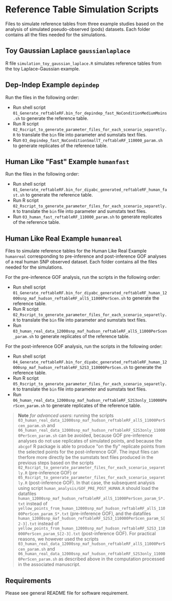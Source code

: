 # Reference Table Simulation Scripts

Files to simulate reference tables from three example studies based on the analysis of simulated pseudo-observed (pods) datasets.
Each folder contains all the files needed for the simulations.

## Toy Gaussian Laplace `gaussianlaplace`

R file `simulation_toy_gaussian_laplace.R`
simulates reference tables from the toy Laplace-Gaussian example.

## Dep-Indep Example `depindep`

Run the files in the following order:
  * Run shell script `01_Generate_reftableRF.bin_for_depindep_fast_NoConditionMediumMoins.sh` 
  to generate the reference table.
  * Run R script `02_Rscript_to_generate_parameter_files_for_each_scenario_separetly.R`
  to translate the `bin` file into parameter and sumstats text files.
  * Run `03_depindep_fast_NoConditionSmallT_reftableRF_110000_param.sh` 
  to generate replicates of the reference table.
  
## Human Like "Fast" Example `humanfast`

Run the files in the following order:
  * Run shell script `01_Generate_reftableRF.bin_for_diyabc_generated_reftableRF_human_fast.sh` 
  to generate the reference table.
  * Run R script `02_Rscript_to_generate_parameter_files_for_each_scenario_separetly.R`
  to translate the `bin` file into parameter and sumstats text files.
  * Run `03_human_fast_reftableRF_110000_param.sh` 
  to generate replicates of the reference table.

## Human Like Real Example `humanreal`

Files to simulate reference tables for the Human Like Real Example `humanreal` 
corresponding to pre-inference and post-inference GOF analyses of a real human SNP observed dataset.
Each folder contains all the files needed for the simulations.
  
For the pre-inference GOF analysis, run the scripts in the following order:
  * Run shell script `01_Generate_reftableRF.bin_for_diyabc_generated_reftableRF_human_12000snp_maf_hudson_reftableRF_allS_11000PerScen.sh` 
  to generate the reference table.
  * Run R script `02_Rscript_to_generate_parameter_files_for_each_scenario_separetly.R`
  to translate the `bin` file into parameter and sumstats text files.
  * Run `03_human_real_data_12000snp_maf_hudson_reftableRF_allS_11000PerScen_param.sh` 
  to generate replicates of the reference table.
  
For the post-inference GOF analysis, run the scripts in the following order:
  * Run shell script `04_Generate_reftableRF.bin_for_diyabc_generated_reftableRF_human_12000snp_maf_hudson_reftableRF_S2S3_110000PerScen.sh` 
  to generate the reference table.
  * Run R script `05_Rscript_to_generate_parameter_files_for_each_scenario_separetly.R`
  to translate the `bin` file into parameter and sumstats text files.
  * Run `06_human_real_data_12000snp_maf_hudson_reftableRF_S2S3only_110000PerScen_param.sh` 
  to generate replicates of the reference table.

> **Note** *for advanced users*: running the scripts
> `03_human_real_data_12000snp_maf_hudson_reftableRF_allS_11000PerScen_param.sh` and
> `06_human_real_data_12000snp_maf_hudson_reftableRF_S2S3only_110000PerScen_param.sh`
> can be avoided, because GOF pre-inference analyses do not use replicates of simulated points,
> and because the `abcgof` R package is able to produce "on the fly" replicate points from the selected points
> for the post-inference GOF.
> The input files can therfore more directly be the sumstats text files produced in the previous steps 
> based on the scripts
> `02_Rscript_to_generate_parameter_files_for_each_scenario_separetly.R` (pre-inference GOF) or
> `05_Rscript_to_generate_parameter_files_for_each_scenario_separetly.R` (post-inference GOF).
> In that case, the subsequent analysis using script
> `human_analysis/GOF_PRE_POST_HUMAN.R` should load the datafiles
> `human_12000snp_maf_hudson_reftableRF_allS_11000PerScen_param_S*.txt` instead of 
> `yellow_points_from_human_12000snp_maf_hudson_reftableRF_allS_11000PerScen_param_S*.txt`
> (pre-inference GOF),
> and the datafiles
> `human_12000snp_maf_hudson_reftableRF_S2S3_110000PerScen_param_S[2-3].txt` instead of
> `yellow_points_from_human_12000snp_maf_hudson_reftableRF_S2S3_110000PerScen_param_S[2-3].txt`
> (post-inference GOF).
> For practical reasons, we however used the scripts
> `03_human_real_data_12000snp_maf_hudson_reftableRF_allS_11000PerScen_param.sh` and
> `06_human_real_data_12000snp_maf_hudson_reftableRF_S2S3only_110000PerScen_param.sh`
> as described above in the computation processed in the associated manuscript.

## Requirements

Please see general README file for software requirement.
